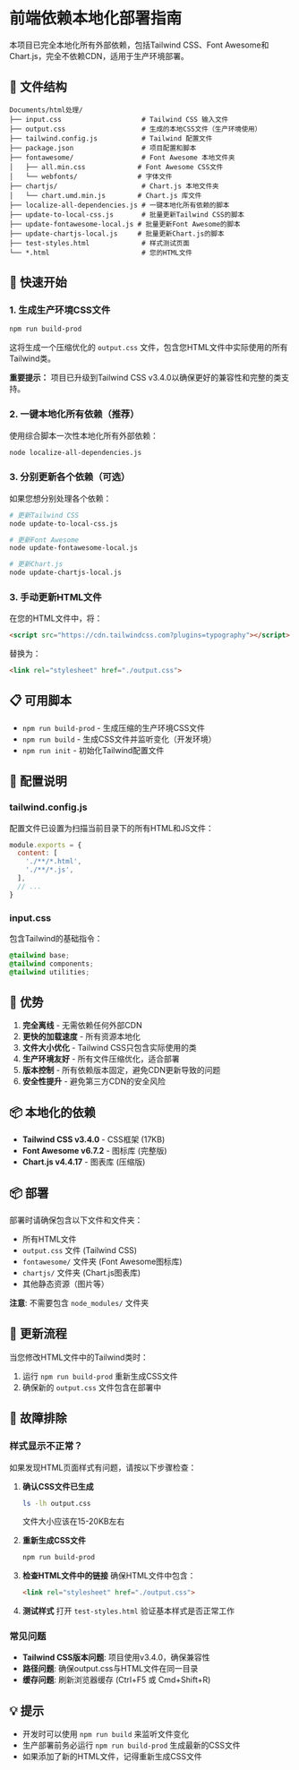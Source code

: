 # 前端依赖本地化部署指南

本项目已完全本地化所有外部依赖，包括Tailwind CSS、Font Awesome和Chart.js，完全不依赖CDN，适用于生产环境部署。

## 📁 文件结构

```
Documents/html处理/
├── input.css                    # Tailwind CSS 输入文件
├── output.css                   # 生成的本地CSS文件（生产环境使用）
├── tailwind.config.js           # Tailwind 配置文件
├── package.json                 # 项目配置和脚本
├── fontawesome/                 # Font Awesome 本地文件夹
│   ├── all.min.css             # Font Awesome CSS文件
│   └── webfonts/               # 字体文件
├── chartjs/                     # Chart.js 本地文件夹
│   └── chart.umd.min.js        # Chart.js 库文件
├── localize-all-dependencies.js # 一键本地化所有依赖的脚本
├── update-to-local-css.js       # 批量更新Tailwind CSS的脚本
├── update-fontawesome-local.js # 批量更新Font Awesome的脚本
├── update-chartjs-local.js     # 批量更新Chart.js的脚本
├── test-styles.html             # 样式测试页面
└── *.html                       # 您的HTML文件
```

## 🚀 快速开始

### 1. 生成生产环境CSS文件

```bash
npm run build-prod
```

这将生成一个压缩优化的 `output.css` 文件，包含您HTML文件中实际使用的所有Tailwind类。

**重要提示：** 项目已升级到Tailwind CSS v3.4.0以确保更好的兼容性和完整的类支持。

### 2. 一键本地化所有依赖（推荐）

使用综合脚本一次性本地化所有外部依赖：

```bash
node localize-all-dependencies.js
```

### 3. 分别更新各个依赖（可选）

如果您想分别处理各个依赖：

```bash
# 更新Tailwind CSS
node update-to-local-css.js

# 更新Font Awesome
node update-fontawesome-local.js

# 更新Chart.js
node update-chartjs-local.js
```

### 3. 手动更新HTML文件

在您的HTML文件中，将：

```html
<script src="https://cdn.tailwindcss.com?plugins=typography"></script>
```

替换为：

```html
<link rel="stylesheet" href="./output.css">
```

## 📋 可用脚本

- `npm run build-prod` - 生成压缩的生产环境CSS文件
- `npm run build` - 生成CSS文件并监听变化（开发环境）
- `npm run init` - 初始化Tailwind配置文件

## 🔧 配置说明

### tailwind.config.js
配置文件已设置为扫描当前目录下的所有HTML和JS文件：

```javascript
module.exports = {
  content: [
    './**/*.html',
    './**/*.js',
  ],
  // ...
}
```

### input.css
包含Tailwind的基础指令：

```css
@tailwind base;
@tailwind components;
@tailwind utilities;
```

## 🌟 优势

1. **完全离线** - 无需依赖任何外部CDN
2. **更快的加载速度** - 所有资源本地化
3. **文件大小优化** - Tailwind CSS只包含实际使用的类
4. **生产环境友好** - 所有文件压缩优化，适合部署
5. **版本控制** - 所有依赖版本固定，避免CDN更新导致的问题
6. **安全性提升** - 避免第三方CDN的安全风险

## 📦 本地化的依赖

- **Tailwind CSS v3.4.0** - CSS框架 (17KB)
- **Font Awesome v6.7.2** - 图标库 (完整版)
- **Chart.js v4.4.17** - 图表库 (压缩版)

## 📦 部署

部署时请确保包含以下文件和文件夹：
- 所有HTML文件
- `output.css` 文件 (Tailwind CSS)
- `fontawesome/` 文件夹 (Font Awesome图标库)
- `chartjs/` 文件夹 (Chart.js图表库)
- 其他静态资源（图片等）

**注意**: 不需要包含 `node_modules/` 文件夹

## 🔄 更新流程

当您修改HTML文件中的Tailwind类时：

1. 运行 `npm run build-prod` 重新生成CSS文件
2. 确保新的 `output.css` 文件包含在部署中

## 🔧 故障排除

### 样式显示不正常？

如果发现HTML页面样式有问题，请按以下步骤检查：

1. **确认CSS文件已生成**
   ```bash
   ls -lh output.css
   ```
   文件大小应该在15-20KB左右

2. **重新生成CSS文件**
   ```bash
   npm run build-prod
   ```

3. **检查HTML文件中的链接**
   确保HTML文件中包含：
   ```html
   <link rel="stylesheet" href="./output.css">
   ```

4. **测试样式**
   打开 `test-styles.html` 验证基本样式是否正常工作

### 常见问题

- **Tailwind CSS版本问题**: 项目使用v3.4.0，确保兼容性
- **路径问题**: 确保output.css与HTML文件在同一目录
- **缓存问题**: 刷新浏览器缓存 (Ctrl+F5 或 Cmd+Shift+R)

## 💡 提示

- 开发时可以使用 `npm run build` 来监听文件变化
- 生产部署前务必运行 `npm run build-prod` 生成最新的CSS文件
- 如果添加了新的HTML文件，记得重新生成CSS文件
